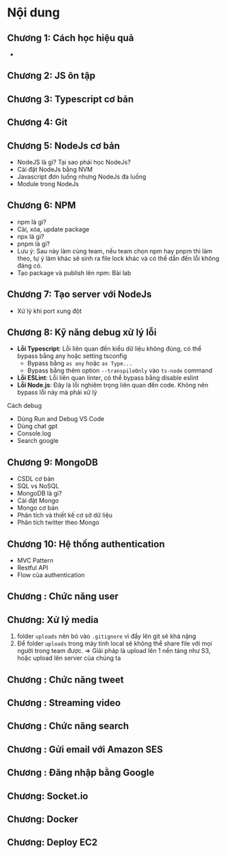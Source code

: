 # Nội dung

## Chương 1: Cách học hiệu quả

-

## Chương 2: JS ôn tập

## Chương 3: Typescript cơ bản

## Chương 4: Git

## Chương 5: NodeJs cơ bản

- NodeJS là gì? Tại sao phải học NodeJs?
- Cài đặt NodeJs bằng NVM
- Javascript đơn luồng nhưng NodeJs đa luồng
- Module trong NodeJs

## Chương 6: NPM

- npm là gì?
- Cài, xóa, update package
- npx là gì?
- pnpm là gì?
- Lưu ý: Sau này làm cùng team, nếu team chọn npm hay pnpm thì làm theo, tự ý làm khác sẽ sinh ra file lock khác và có thể dẫn đến lỗi không đáng có.
- Tạo package và publish lên npm: Bài lab

## Chương 7: Tạo server với NodeJs

- Xử lý khi port xung đột

## Chương 8: Kỹ năng debug xử lý lỗi

- **Lỗi Typescript**: Lỗi liên quan đến kiểu dữ liệu không đúng, có thể bypass bằng any hoặc setting tsconfig
  - Bypass bằng `as any` hoặc `as Type...`
  - Bypass bằng thêm option `--transpileOnly` vào `ts-node` command
- **Lỗi ESLint**: Lỗi liên quan linter, có thể bypass bằng disable eslint
- **Lỗi Node.js**: Đây là lỗi nghiêm trọng liên quan đến code. Không nên bypass lỗi này mà phải xử lý

Cách debug

- Dùng Run and Debug VS Code
- Dùng chat gpt
- Console.log
- Search google

## Chương 9: MongoDB

- CSDL cơ bản
- SQL vs NoSQL
- MongoDB là gì?
- Cài đặt Mongo
- Mongo cơ bản
- Phân tích và thiết kế cơ sở dữ liệu
- Phân tích twitter theo Mongo

## Chương 10: Hệ thống authentication

- MVC Pattern
- Restful API
- Flow của authentication

## Chương : Chức năng user

## Chương: Xử lý media

1. folder `uploads` nên bỏ vào `.gitignore` vì đẩy lên git sẽ khá nặng
2. Để folder `uploads` trong máy tính local sẽ không thể share file với mọi người trong team được. => Giải pháp là upload lên 1 nền tảng như S3, hoặc upload lên server của chúng ta

## Chương : Chức năng tweet

## Chương : Streaming video

## Chương : Chức năng search

## Chương : Gửi email với Amazon SES

## Chương : Đăng nhập bằng Google

## Chương: Socket.io

## Chương: Docker

## Chương: Deploy EC2
